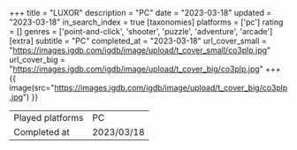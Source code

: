 +++
title = "LUXOR"
description = "PC"
date = "2023-03-18"
updated = "2023-03-18"
in_search_index = true
[taxonomies]
platforms = ['pc']
rating = []
genres = ['point-and-click', 'shooter', 'puzzle', 'adventure', 'arcade']
[extra]
subtitle = "PC"
completed_at = "2023-03-18"
url_cover_small = "https://images.igdb.com/igdb/image/upload/t_cover_small/co3plp.jpg"
url_cover_big = "https://images.igdb.com/igdb/image/upload/t_cover_big/co3plp.jpg"
+++
{{ image(src="https://images.igdb.com/igdb/image/upload/t_cover_big/co3plp.jpg") }}

|              |            |
| ------------ | ---------- |
| Played platforms    | PC |
| Completed at | 2023/03/18 |

